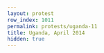 ```yaml
---
layout: protest
row_index: 1011
permalink: protests/uganda-11
title: Uganda, April 2014
hidden: true
---
```

